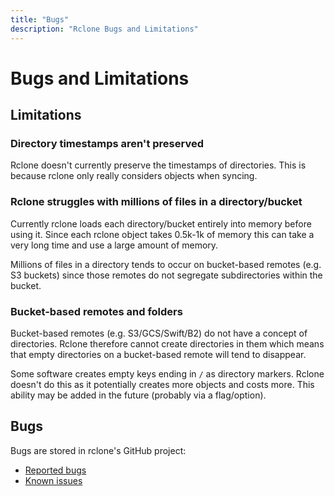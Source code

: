 ```yaml
---
title: "Bugs"
description: "Rclone Bugs and Limitations"
---
```


# Bugs and Limitations

## Limitations

### Directory timestamps aren't preserved

Rclone doesn't currently preserve the timestamps of directories.  This
is because rclone only really considers objects when syncing.

### Rclone struggles with millions of files in a directory/bucket

Currently rclone loads each directory/bucket entirely into memory before
using it.  Since each rclone object takes 0.5k-1k of memory this can take
a very long time and use a large amount of memory.

Millions of files in a directory tends to occur on bucket-based remotes
(e.g. S3 buckets) since those remotes do not segregate subdirectories within
the bucket.

### Bucket-based remotes and folders

Bucket-based remotes (e.g. S3/GCS/Swift/B2) do not have a concept of
directories.  Rclone therefore cannot create directories in them which
means that empty directories on a bucket-based remote will tend to
disappear.

Some software creates empty keys ending in `/` as directory markers.
Rclone doesn't do this as it potentially creates more objects and
costs more.  This ability may be added in the future (probably via a
flag/option).

## Bugs

Bugs are stored in rclone's GitHub project:

* [Reported bugs](https://github.com/MilkGames/rclone/issues?q=is%3Aopen+is%3Aissue+label%3Abug)
* [Known issues](https://github.com/MilkGames/rclone/issues?q=is%3Aopen+is%3Aissue+milestone%3A%22Known+Problem%22)

